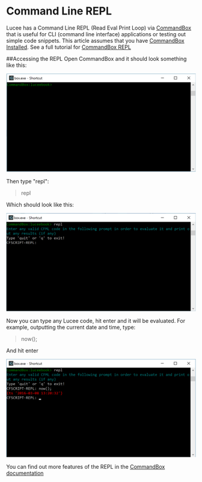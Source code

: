 # Command Line REPL

Lucee has a Command Line REPL (Read Eval Print Loop) via [CommandBox](https://www.ortussolutions.com/products/commandbox) that is useful for CLI (command line interface) applications or testing out simple code snippets. This article assumes that you have [CommandBox Installed](https://rorylaitila.gitbooks.io/lucee/content/lucee_server.html). See a full tutorial for [CommandBox REPL](https://ortus.gitbooks.io/commandbox-documentation/content/usage/repl.html)

##Accessing the REPL
Open CommandBox and it should look something like this:

![](commandbox_repl_1.png)

Then type "repl":

>repl

Which should look like this:

![](commandbox_repl_2.png)

Now you can type any Lucee code, hit enter and it will be evaluated. For example, outputting the current date and time, type:

>now();

And hit enter

![](commandbox_repl_3.png)

You can find out more features of the REPL in the [CommandBox documentation](https://ortus.gitbooks.io/commandbox-documentation/content/usage/repl.html)


